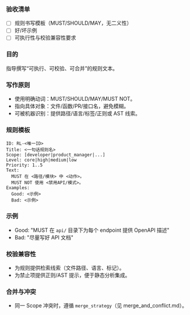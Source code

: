 ### 验收清单
- [ ] 规则书写模板（MUST/SHOULD/MAY，无二义性）
- [ ] 好/坏示例
- [ ] 可执行性与校验兼容性要求

### 目的
指导撰写“可执行、可校验、可合并”的规则文本。

### 写作原则
- 使用明确动词：MUST/SHOULD/MAY/MUST NOT。
- 指向具体对象：文件/函数/PR/接口名，避免模糊。
- 可被机器识别：提供路径/语言/标签/正则或 AST 线索。

### 规则模板
```
ID: RL-<唯一ID>
Title: <一句话规则名>
Scope: [developer|product_manager|...]
Level: core|high|medium|low
Priority: 1..5
Text:
  MUST 在 <路径/模块> 中 <动作>。
  MUST NOT 使用 <禁用API/模式>。
Examples:
  Good: <示例>
  Bad: <示例>
```

### 示例
- Good: "MUST 在 `api/` 目录下为每个 endpoint 提供 OpenAPI 描述"
- Bad:  "尽量写好 API 文档"

### 校验兼容性
- 为规则提供检索线索（文件路径、语言、标记）。
- 为禁止项提供正则/AST 提示，便于静态分析集成。

### 合并与冲突
- 同一 Scope 冲突时，遵循 `merge_strategy`（见 merge_and_conflict.md）。
